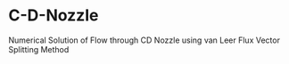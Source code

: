 # C-D-Nozzle
Numerical Solution of Flow through CD Nozzle using van Leer Flux Vector Splitting Method
